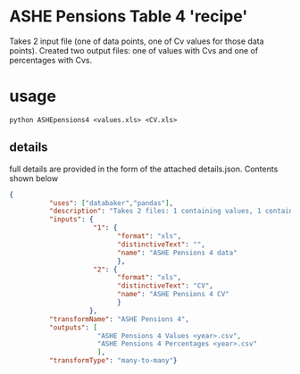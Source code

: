 # ASHE Pensions Table 4 'recipe'

Takes 2 input file (one of data points, one of Cv values for those data points). Created two output files: one of values with Cvs and one of percentages with Cvs.

# usage

```python ASHEpensions4 <values.xls> <CV.xls>```


## details
full details are provided in the form of the attached details.json. Contents shown below

```json
{
          "uses": ["databaker","pandas"],
          "description": "Takes 2 files: 1 containing values, 1 containing CVs. Creates 2 files: one values with Cvs, one percentages with Cvs.",
          "inputs": {
                     "1": {
                           "format": "xls",
                           "distinctiveText": "",
                           "name": "ASHE Pensions 4 data"
                           },
                     "2": {
                           "format": "xls",
                           "distinctiveText": "CV",
                           "name": "ASHE Pensions 4 CV"
                           }
                    },
          "transformName": "ASHE Pensions 4",
          "outputs": [
                      "ASHE Pensions 4 Values <year>.csv",
                      "ASHE Pensions 4 Percentages <year>.csv"
                      ],
          "transformType": "many-to-many"}
```
